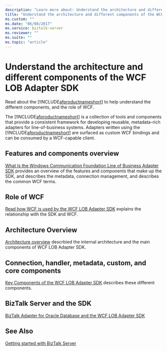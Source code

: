 ```yaml
---
description: "Learn more about: Understand the architecture and different components of the WCF LOB Adapter SDK"
title: "Understand the architecture and different components of the WCF LOB Adapter SDK"
ms.custom: ""
ms.date: "06/08/2017"
ms.service: biztalk-server
ms.reviewer: ""
ms.suite: ""
ms.topic: "article"
---
```

# Understand the architecture and different components of the WCF LOB Adapter SDK
Read about the [!INCLUDE[afproductnameshort](../../includes/afproductnameshort-md.md)] to help understand the different components, and the role of WCF.  

The [!INCLUDE[afproductnameshort](../../includes/afproductnameshort-md.md)] is a collection of tools and components that provide a consistent framework for developing reusable, metadata-rich adapters for line-of-business systems. Adapters written using the [!INCLUDE[afproductnameshort](../../includes/afproductnameshort-md.md)] are surfaced as custom WCF bindings and can be consumed by a WCF-capable client.  
  
## Features and components overview
[What Is the Windows Communication Foundation Line of Business Adapter SDK](what-is-the-windows-communication-foundation-line-of-business-adapter-sdk.md) provides an overview of the features and components that make up the SDK, and describes the metadata, connection management, and describes the common WCF terms.

## Role of WCF  
[Read how WCF is used by the WCF LOB Adapter SDK](read-how-wcf-is-used-by-the-wcf-lob-adapter-sdk.md) explains the relationship with the SDK and WCF.

## Architecture Overview  
[Architecture overview](architecture-overview-of-the-wcf-lob-adapter-sdk.md) descrbied the internal architecture and the main components of WCF LOB Adapter SDK.
 
## Connection, handler, metadata, custom, and core components
[Key Components of the WCF LOB Adapter SDK](key-components-of-the-wcf-lob-adapter-sdk.md) describes these different components.

## BizTalk Server and the SDK  
[BizTalk Adapter for Oracle Database and the WCF LOB Adapter SDK](../adapter-oracle-database/architecture-overview-of-the-biztalk-adapter-for-oracle-database.md)   
  
## See Also  
 [Getting started with BizTalk Server](../../core/getting-started-with-biztalk-server.md)
